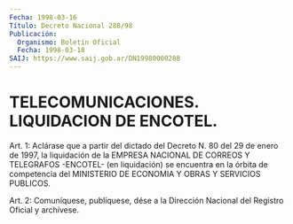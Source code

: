 ```yaml
---
Fecha: 1998-03-16
Título: Decreto Nacional 288/98
Publicación:
  Organismo: Boletín Oficial
  Fecha: 1998-03-18
SAIJ: https://www.saij.gob.ar/DN19980000288
---
```

# TELECOMUNICACIONES. LIQUIDACION DE ENCOTEL.

<a id="1"></a>
Art. 1: Aclárase que a partir del dictado del Decreto N. 80 del 29  de  enero  de  1997, la liquidación de la EMPRESA  NACIONAL  DE CORREOS Y TELEGRAFOS  -ENCOTEL- (en liquidación) se encuentra en la órbita  de  competencia  del  MINISTERIO  DE  ECONOMIA  Y  OBRAS  Y SERVICIOS PUBLICOS.

<a id="2"></a>
Art. 2: Comuníquese, publíquese,  dése a la Dirección Nacional del Registro Oficial y archívese.